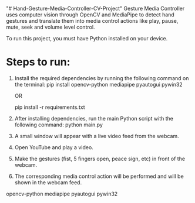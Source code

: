 "# Hand-Gesture-Media-Controller-CV-Project" 
Gesture Media Controller uses computer vision through OpenCV and MediaPipe to detect hand gestures and translate them into media control actions like play, pause, mute, seek and volume level control.

To run this project, you must have Python installed on your device.

# Steps to run:

1) Install the required dependencies by running the following command on the terminal:
	pip install opencv-python mediapipe pyautogui pywin32

	OR

	pip install -r requirements.txt

2) After installing dependencies, run the main Python script with the following command:
	python main.py

3) A small window will appear with a live video feed from the webcam.

4) Open YouTube and play a video.

5) Make the gestures (fist, 5 fingers open, peace sign, etc) in front of the webcam.

6) The corresponding media control action will be performed and will be shown in the webcam feed.

opencv-python
mediapipe
pyautogui
pywin32
